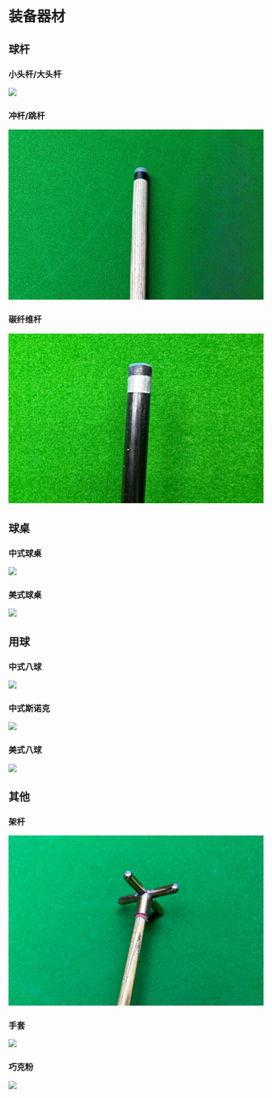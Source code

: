 # 装备器材

## 球杆

### 小头杆/大头杆

![](./img/cue_1.jpg)

### 冲杆/跳杆

![](./img/cue_2.jpg)

### 碳纤维杆

![](./img/cue_3.jpg)

## 球桌

### 中式球桌

![](./img/chinese_table.jpg)

### 美式球桌

![](./img/american_table.jpg)

## 用球

### 中式八球

![](./img/chinese_8-ball.jpg)

### 中式斯诺克

![](./img/chinese_snooker.jpg)

### 美式八球

![](./img/american_8-ball.jpg)

## 其他

### 架杆

![](./img/pole.jpg)

### 手套

![](./img/glove.jpg)

### 巧克粉

![](./img/chalk.jpg)
